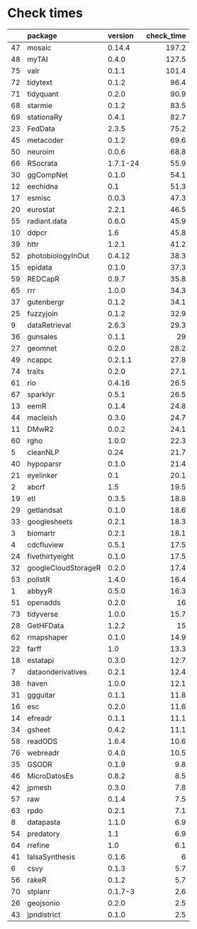 # Check times

|   |package             |version  | check_time|
|:--|:-------------------|:--------|----------:|
|47 |mosaic              |0.14.4   |      197.2|
|48 |myTAI               |0.4.0    |      127.5|
|75 |valr                |0.1.1    |      101.4|
|72 |tidytext            |0.1.2    |       96.4|
|71 |tidyquant           |0.2.0    |       90.9|
|68 |starmie             |0.1.2    |       83.5|
|69 |stationaRy          |0.4.1    |       82.7|
|23 |FedData             |2.3.5    |       75.2|
|45 |metacoder           |0.1.2    |       69.6|
|50 |neuroim             |0.0.6    |       68.8|
|66 |RSocrata            |1.7.1-24 |       55.9|
|30 |ggCompNet           |0.1.0    |       54.1|
|12 |eechidna            |0.1      |       51.3|
|17 |esmisc              |0.0.3    |       47.3|
|20 |eurostat            |2.2.1    |       46.5|
|55 |radiant.data        |0.6.0    |       45.9|
|10 |ddpcr               |1.6      |       45.8|
|39 |httr                |1.2.1    |       41.2|
|52 |photobiologyInOut   |0.4.12   |       38.3|
|15 |epidata             |0.1.0    |       37.3|
|59 |REDCapR             |0.9.7    |       35.8|
|65 |rrr                 |1.0.0    |       34.3|
|37 |gutenbergr          |0.1.2    |       34.1|
|25 |fuzzyjoin           |0.1.2    |       32.9|
|9  |dataRetrieval       |2.6.3    |       29.3|
|36 |gunsales            |0.1.1    |         29|
|27 |geomnet             |0.2.0    |       28.2|
|49 |ncappc              |0.2.1.1  |       27.8|
|74 |traits              |0.2.0    |       27.1|
|61 |rio                 |0.4.16   |       26.5|
|67 |sparklyr            |0.5.1    |       26.5|
|13 |eemR                |0.1.4    |       24.8|
|44 |macleish            |0.3.0    |       24.7|
|11 |DMwR2               |0.0.2    |       24.1|
|60 |rgho                |1.0.0    |       22.3|
|5  |cleanNLP            |0.24     |       21.7|
|40 |hypoparsr           |0.1.0    |       21.4|
|21 |eyelinker           |0.1      |       20.1|
|2  |abcrf               |1.5      |       19.5|
|19 |etl                 |0.3.5    |       18.8|
|29 |getlandsat          |0.1.0    |       18.6|
|33 |googlesheets        |0.2.1    |       18.3|
|3  |biomartr            |0.2.1    |       18.1|
|4  |cdcfluview          |0.5.1    |       17.5|
|24 |fivethirtyeight     |0.1.0    |       17.5|
|32 |googleCloudStorageR |0.2.0    |       17.4|
|53 |pollstR             |1.4.0    |       16.4|
|1  |abbyyR              |0.5.0    |       16.3|
|51 |openadds            |0.2.0    |         16|
|73 |tidyverse           |1.0.0    |       15.7|
|28 |GetHFData           |1.2.2    |         15|
|62 |rmapshaper          |0.1.0    |       14.9|
|22 |farff               |1.0      |       13.3|
|18 |estatapi            |0.3.0    |       12.7|
|7  |dataonderivatives   |0.2.1    |       12.4|
|38 |haven               |1.0.0    |       12.1|
|31 |ggguitar            |0.1.1    |       11.8|
|16 |esc                 |0.2.0    |       11.6|
|14 |efreadr             |0.1.1    |       11.1|
|34 |gsheet              |0.4.2    |       11.1|
|58 |readODS             |1.6.4    |       10.6|
|76 |webreadr            |0.4.0    |       10.5|
|35 |GSODR               |0.1.9    |        9.8|
|46 |MicroDatosEs        |0.8.2    |        8.5|
|42 |jpmesh              |0.3.0    |        7.8|
|57 |raw                 |0.1.4    |        7.5|
|63 |rpdo                |0.2.1    |        7.1|
|8  |datapasta           |1.1.0    |        6.9|
|54 |predatory           |1.1      |        6.9|
|64 |rrefine             |1.0      |        6.1|
|41 |IalsaSynthesis      |0.1.6    |          6|
|6  |csvy                |0.1.3    |        5.7|
|56 |rakeR               |0.1.2    |        5.7|
|70 |stplanr             |0.1.7-3  |        2.6|
|26 |geojsonio           |0.2.0    |        2.5|
|43 |jpndistrict         |0.1.0    |        2.5|


